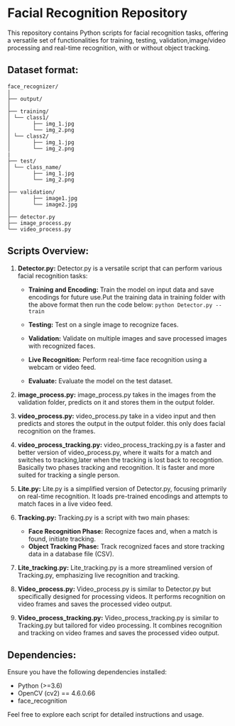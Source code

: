 # Facial Recognition Repository

This repository contains Python scripts for facial recognition tasks, offering a versatile set of functionalities for training, testing, validation,image/video processing and real-time recognition, with or without object tracking.

## Dataset format:

```
face_recognizer/
│
├── output/
│
├── training/
│ └── class1/
│       ├── img_1.jpg
│       └── img_2.png
│ └── class2/
│       ├── img_1.jpg
│       └── img_2.png
|
├── test/
│ └── class_name/
│       ├── img_1.jpg
│       └── img_2.png
│
├── validation/
│       ├── image1.jpg
│       └── image2.jpg
│
├── detector.py
├── image_process.py
└── video_process.py
```

## Scripts Overview:

1. **Detector.py:**
   Detector.py is a versatile script that can perform various facial recognition tasks:

   - **Training and Encoding:** Train the model on input data and save encodings for future use.Put the training data in training folder with the above format then run the code below:
     `python Detector.py --train`

   - **Testing:** Test on a single image to recognize faces.
   - **Validation:** Validate on multiple images and save processed images with recognized faces.
   - **Live Recognition:** Perform real-time face recognition using a webcam or video feed.
   - **Evaluate:** Evaluate the model on the test dataset.

2. **image_process.py:**
   image_process.py takes in the images from the validation folder, predicts on it and stores them in the output folder.

3. **video_process.py:**
   video_process.py take in a video input and then predicts and stores the output in the output folder. this only does facial recognition on the frames.
4. **video_process_tracking.py:**
   video_process_tracking.py is a faster and better version of video_process.py, where it waits for a match and switches to tracking,later when the tracking is lost back to recogntion. Basically two phases tracking and recognition. It is faster and more suited for tracking a single person.

5. **Lite.py:**
   Lite.py is a simplified version of Detector.py, focusing primarily on real-time recognition. It loads pre-trained encodings and attempts to match faces in a live video feed.

6. **Tracking.py:**
   Tracking.py is a script with two main phases:

   - **Face Recognition Phase:** Recognize faces and, when a match is found, initiate tracking.
   - **Object Tracking Phase:** Track recognized faces and store tracking data in a database file (CSV).

7. **Lite_tracking.py:**
   Lite_tracking.py is a more streamlined version of Tracking.py, emphasizing live recognition and tracking.

8. **Video_process.py:**
   Video_process.py is similar to Detector.py but specifically designed for processing videos. It performs recognition on video frames and saves the processed video output.

9. **Video_process_tracking.py:**
   Video_process_tracking.py is similar to Tracking.py but tailored for video processing. It combines recognition and tracking on video frames and saves the processed video output.

## Dependencies:

Ensure you have the following dependencies installed:

- Python (>=3.6)
- OpenCV (cv2) == 4.6.0.66
- face_recognition

Feel free to explore each script for detailed instructions and usage.

